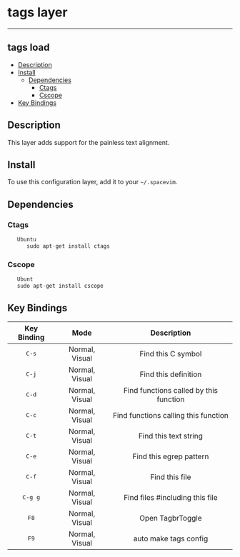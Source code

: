 # tags layer
------
## tags load

<!-- vim-markdown-toc GFM -->
* [Description](#description)
* [Install](#install)
    * [Dependencies](#Dependencies)
        * [Ctags](#ctags)
        * [Cscope](#cscope)
* [Key Bindings](#key-bindings)

<!-- vim-markdown-toc -->

## Description

This layer adds support for the painless text alignment.


## Install

To use this configuration layer, add it to your `~/.spacevim`.

## Dependencies
### Ctags
```C++
   Ubuntu
      sudo apt-get install ctags
```
### Cscope
```C++
   Ubunt
   sudo apt-get install cscope
```

## Key Bindings

Key Binding         | Mode           | Description
:---:               | :---:          | :---:
<kbd>C-s    </kbd>  | Normal, Visual | Find this C symbol
<kbd>C-j    </kbd>  | Normal, Visual | Find this definition
<kbd>C-d     </kbd> | Normal, Visual | Find functions called by this function
<kbd>C-c    </kbd>  | Normal, Visual | Find functions calling this function
<kbd>C-t    </kbd>  | Normal, Visual | Find this text string
<kbd>C-e     </kbd> | Normal, Visual | Find this egrep pattern
<kbd>C-f    </kbd>  | Normal, Visual | Find this file
<kbd>C-g g   </kbd> | Normal, Visual | Find files #including this file
<kbd>F8      </kbd> | Normal, Visual | Open TagbrToggle
<kbd>F9     </kbd>  | Normal, Visual | auto make tags config

